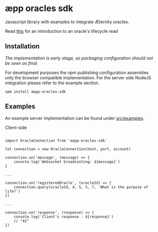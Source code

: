 # æpp oracles sdk

Javascript library with examples to integrate Æternity oracles. 

Read [this](https://github.com/aeternity/protocol/blob/master/epoch/api/oracle_api_usage.md) for an introduction to an oracle's lifecycle read 

## Installation 

*The implementation is early stage, so packaging configuration should not be seen as final.*

For development purposes the npm publishing configuration assembles only the browser compatible implementation. For the server side NodeJS integration please refer to the example section. 


```
npm install aepp-oracles-sdk
```

## Examples

An example server implementation can be found under [src/examples](https://github.com/tillkolter/aepp-oracles-sdk/tree/master/src/examples).

Client-side

```

import OracleConnection from 'aepp-oracles-sdk'

let connection = new OracleConnection(host, port, account)

connection.on('message', (message) => {
    console.log(`Websocket broadcasting: ${message}`)
}

...

connection.on('registeredOracle', (oracleId) => {
    connection.query(oracleId, 4, 5, 5, 7, 'What is the purpose of life?')
})

...

connection.on('response', (response) => {
    console.log(`Client's response : ${response}`)
    // "42"
})

```
